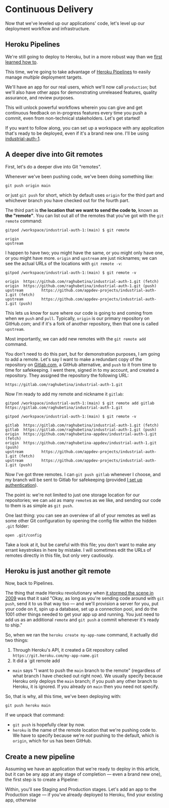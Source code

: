 # Continuous Delivery

Now that we've leveled up our applications' code, let's level up our deployment workflow and infrastructure.

## Heroku Pipelines

We're still going to deploy to Heroku, but in a more robust way than we [first learned how to](https://chapters.firstdraft.com/chapters/775).

This time, we're going to take advantage of [Heroku Pipelines](https://devcenter.heroku.com/articles/pipelines) to easily manage _multiple_ deployment targets.

We'll have an app for our real users, which we'll now call `production`; but we'll also have other apps for demonstrating unreleased features, quality assurance, and review purposes.

This will unlock powerful workflows wherein you can give and get continuous feedback on in-progress features every time you push a commit, even from non-technical stakeholders. Let's get started!

If you want to follow along, you can set up a workspace with any application that's ready to be deployed, even if it's a brand new one. I'll be using [industrial-auth-1](https://github.com/appdev-projects/industrial-auth-1).

## A deeper dive into Git remotes

First, let's do a deeper dive into Git "remotes".

Whenever we've been pushing code, we've been doing something like:

```
git push origin main
```

or just `git push` for short, which by default uses `origin` for the third part and whichever branch you have checked out for the fourth part.

The third part is **the location that we want to send the code to**, known as **the "remote"**. You can list out all of the remotes that you've got with the `git remote` command:

```
gitpod /workspace/industrial-auth-1:(main) $ git remote

origin
upstream
```

I happen to have two; you might have the same, or you might only have one, or you might have more. `origin` and `upstream` are just nicknames; we can see the actual URLs of the locations with `git remote -v`:

```
gitpod /workspace/industrial-auth-1:(main) $ git remote -v

origin  https://github.com/raghubetina/industrial-auth-1.git (fetch)
origin  https://github.com/raghubetina/industrial-auth-1.git (push)
upstream        https://github.com/appdev-projects/industrial-auth-1.git (fetch)
upstream        https://github.com/appdev-projects/industrial-auth-1.git (push)
```

This lets us know for sure where our code is going to and coming from when we `push` and `pull`. Typically, `origin` is our primary repository on GitHub.com; and if it's a fork of another repository, then that one is called `upstream`.

Most importantly, we can add new remotes with the `git remote add` command.

You don't need to do this part, but for demonstration purposes, I am going to add a remote. Let's say I want to make a redundant copy of the repository on [Gitlab.com](https://gitlab.com/), a GitHub alternative, and `push` to it from time to time for safekeeping. I went there, signed in to my account, and created a repository. They assigned the repository the following URL:

```
https://gitlab.com/raghubetina/industrial-auth-1.git
```

Now I'm ready to add my remote and nickname it `gitlab`:


```
gitpod /workspace/industrial-auth-1:(main) $ git remote add gitlab https://gitlab.com/raghubetina/industrial-auth-1.git

gitpod /workspace/industrial-auth-1:(main) $ git remote -v

gitlab  https://gitlab.com/raghubetina/industrial-auth-1.git (fetch)
gitlab  https://gitlab.com/raghubetina/industrial-auth-1.git (push)
origin  https://github.com/raghubetina-appdev/industrial-auth-1.git (fetch)
origin  https://github.com/raghubetina-appdev/industrial-auth-1.git (push)
upstream        https://github.com/appdev-projects/industrial-auth-1.git (fetch)
upstream        https://github.com/appdev-projects/industrial-auth-1.git (push)
```

Now I've got three remotes. I can `git push gitlab` whenever I choose, and my branch will be sent to Gitlab for safekeeping (provided [I set up authentication](https://docs.gitlab.com/ee/integration/gitpod.html#enable-gitpod-in-your-user-settings)).

The point is: we're not limited to just one storage location for our repositories; we can `add` as many `remote`s as we like, and sending our code to them is as simple as `git push`.

One last thing: you can see an overview of all of your remotes as well as some other Git configuration by opening the config file within the hidden `.git` folder:

```
open .git/config
```

Take a look at it, but be careful with this file; you don't want to make any errant keystrokes in here by mistake. I will sometimes edit the URLs of remotes directly in this file, but only very cautiously.

## Heroku is just another git remote

Now, back to Pipelines.

The thing that made Heroku revolutionary when [it stormed the scene in 2009](https://www.infoq.com/news/2009/05/heroku-provisionless-revolution/) was that it said "Okay, as long as you're sending code around with `git push`, send it to us that way too — and we'll provision a server for you, put your code on it, spin up a database, set up a connection pool, and do the 1001 other things needed to get your app up and running. You just need to add us as an additional `remote` and `git push` a commit whenever it's ready to ship."

So, when we ran the `heroku create my-app-name` command, it actually did two things:

 1. Through Heroku's API, it created a Git repository called `https://git.heroku.com/my-app-name.git`
 2. It did a `git remote add 
 - `main` says "I want to push the `main` branch to the remote" (regardless of what branch I have checked out right now). We usually specify because Heroku only deploys the `main` branch; if you push any other branch to Heroku, it is ignored. If you already on `main` then you need not specify.


So, that is why, all this time, we've been deploying with:

```
git push heroku main
```

If we unpack that command:

 - `git push` is hopefully clear by now.
 - `heroku` is the name of the remote location that we're pushing code to. We have to specify because we're _not_ pushing to the default, which is `origin`, which for us has been GitHub.

    

## Create a new pipeline

Assuming we have an application that we're ready to deploy  in this article, but it can be any app at any stage of completion — even a brand new one), the first step is to create a Pipeline:


Within, you'll see Staging and Production stages. Let's add an app to the Production stage — if you've already deployed to Heroku, find your existing app, otherwise 
